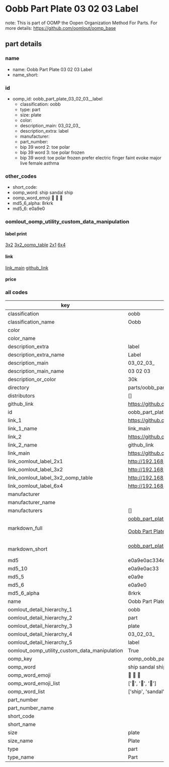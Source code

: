 # Oobb Part Plate 03 02 03  Label  

note: This is part of OOMP the Oopen Organization Method For Parts. For more details: https://github.com/oomlout/oomp_base

##  part details





### name
* name: Oobb Part Plate 03 02 03  Label
* name_short: 
### id
* oomp_id: oobb_part_plate_03_02_03__label
  * classification: oobb
  * type: part
  * size: plate
  * color: 
  * description_main: 03_02_03_
  * description_extra: label
  * manufacturer: 
  * part_number: 
  * bip 39 word 2: toe polar
  * bip 39 word 3: toe polar frozen
  * bip 39 word: toe polar frozen prefer electric finger faint evoke major live female asthma

### other_codes
* short_code: 
* oomp_word: ship sandal ship
* oomp_word_emoji :ship: :sandal: :ship:
* md5_6_alpha: 8rkrk
* md5_6: e0a9e0






### oomlout_oomp_utility_custom_data_manipulation
#### label print
[3x2](http://192.168.1.245:1112/?label=oomp%208rkrk)
[3x2_oomp_table](http://192.168.1.107:1112/?label=oomp%208rkrk)
[2x1](http://192.168.1.242:1112/?label=oomp%208rkrk)
[6x4](http://192.168.1.55:1112/?label=oomp%208rkrk)    

#### link

[link_main](https://github.com/oomlout/oomlout_oomp_current_version_messy/tree/main/parts/oobb_part_plate_03_02_03__label) [github_link](https://github.com/oomlout/oomlout_oomp_part_src/tree/main/parts/oobb_part_plate_03_02_03__label)                             

#### price







### all codes 
| key | value |  
| --- | --- |  
| classification | oobb |  
| classification_name | Oobb |  
| color |  |  
| color_name |  |  
| description_extra | label |  
| description_extra_name | Label |  
| description_main | 03_02_03_ |  
| description_main_name | 03 02 03  |  
| description_or_color | 30k |  
| directory | parts/oobb_part_plate_03_02_03__label |  
| distributors | [] |  
| github_link | https://github.com/oomlout/oomlout_oomp_part_src/tree/main/parts/oobb_part_plate_03_02_03__label |  
| id | oobb_part_plate_03_02_03__label |  
| link_1 | https://github.com/oomlout/oomlout_oomp_current_version_messy/tree/main/parts/oobb_part_plate_03_02_03__label |  
| link_1_name | link_main |  
| link_2 | https://github.com/oomlout/oomlout_oomp_part_src/tree/main/parts/oobb_part_plate_03_02_03__label |  
| link_2_name | github_link |  
| link_main | https://github.com/oomlout/oomlout_oomp_current_version_messy/tree/main/parts/oobb_part_plate_03_02_03__label |  
| link_oomlout_label_2x1 | http://192.168.1.242:1112/?label=oomp%208rkrk |  
| link_oomlout_label_3x2 | http://192.168.1.245:1112/?label=oomp%208rkrk |  
| link_oomlout_label_3x2_oomp_table | http://192.168.1.107:1112/?label=oomp%208rkrk |  
| link_oomlout_label_6x4 | http://192.168.1.55:1112/?label=oomp%208rkrk |  
| manufacturer |  |  
| manufacturer_name |  |  
| manufacturers | [] |  
| markdown_full | [oobb_part_plate_03_02_03__label](https://github.com/oomlout/oomlout_oomp_current_version_messy/tree/main/parts/oobb_part_plate_03_02_03__label)<br>[](https://github.com/oomlout/oomlout_oomp_current_version_messy/tree/main/parts/oobb_part_plate_03_02_03__label)<br>[Oobb Part Plate 03 02 03  Label](https://github.com/oomlout/oomlout_oomp_current_version_messy/tree/main/parts/oobb_part_plate_03_02_03__label)<br><br> |  
| markdown_short | [oobb_part_plate_03_02_03__label](https://github.com/oomlout/oomlout_oomp_current_version_messy/tree/main/parts/oobb_part_plate_03_02_03__label)<br><br> |  
| md5 | e0a9e0ac334e0a3d5ba3ba9cbb69df1c |  
| md5_10 | e0a9e0ac33 |  
| md5_5 | e0a9e |  
| md5_6 | e0a9e0 |  
| md5_6_alpha | 8rkrk |  
| name | Oobb Part Plate 03 02 03  Label |  
| oomlout_detail_hierarchy_1 | oobb |  
| oomlout_detail_hierarchy_2 | part |  
| oomlout_detail_hierarchy_3 | plate |  
| oomlout_detail_hierarchy_4 | 03_02_03_ |  
| oomlout_detail_hierarchy_5 | label |  
| oomlout_oomp_utility_custom_data_manipulation | True |  
| oomp_key | oomp_oobb_part_plate_03_02_03__label |  
| oomp_word | ship sandal ship |  
| oomp_word_emoji | :ship: :sandal: :ship: |  
| oomp_word_emoji_list | [':ship:', ':sandal:', ':ship:'] |  
| oomp_word_list | ['ship', 'sandal', 'ship'] |  
| part_number |  |  
| part_number_name |  |  
| short_code |  |  
| short_name |  |  
| size | plate |  
| size_name | Plate |  
| type | part |  
| type_name | Part |  
